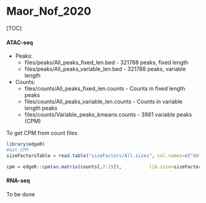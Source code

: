 # Maor_Nof_2020

[TOC]

#### ATAC-seq


- Peaks:
    - files/peaks/All_peaks_fixed_len.bed - 321788 peaks, fixed length
    - files/peaks/All_peaks_variable_len.bed - 321788 peaks, variable length
- Counts:
    - files/counts/All_peaks_fixed_len.counts - Counts in fixed length peaks
    - files/counts/All_peaks_variable_len.counts - Counts in variable length peaks
    - files/counts/Variable_peaks_kmeans.counts - 3981 variable peaks (CPM)

To get CPM from count files
```R
library(edgeR)
#Get CPM
sizeFactorsTable = read.table("sizeFactors/All.sizes", col.names=c("dataset", "size"))

cpm = edgeR::cpm(as.matrix(counts[,7:29]),          lib.size=sizeFactorsTable$size,log=T,prior.count=5)
```

#### RNA-seq
To be done
